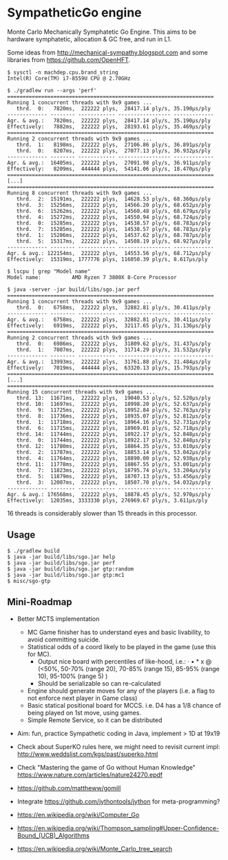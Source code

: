 # SympatheticGo engine

Monte Carlo Mechanically Symphatetic Go Engine.
This aims to be hardware symphatetic, allocation & GC free, and run in L1.

Some ideas from http://mechanical-sympathy.blogspot.com and some libraries from https://github.com/OpenHFT.

```
$ sysctl -n machdep.cpu.brand_string
Intel(R) Core(TM) i7-8559U CPU @ 2.70GHz

$ ./gradlew run --args 'perf'
===================================================================
Running 1 concurrent threads with 9x9 games ...
   thrd.  0:   7820ms,  222222 plys,  28417.14 ply/s, 35.190μs/ply
------------- -------- ------------ ----------------- -------------
Agr. & avg.:   7820ms,  222222 plys,  28417.14 ply/s, 35.190μs/ply
Effectively:   7882ms,  222222 plys,  28193.61 ply/s, 35.469μs/ply
===================================================================
Running 2 concurrent threads with 9x9 games ...
   thrd.  1:   8198ms,  222222 plys,  27106.86 ply/s, 36.891μs/ply
   thrd.  0:   8207ms,  222222 plys,  27077.13 ply/s, 36.932μs/ply
------------- -------- ------------ ----------------- -------------
Agr. & avg.:  16405ms,  222222 plys,  27091.98 ply/s, 36.911μs/ply
Effectively:   8209ms,  444444 plys,  54141.06 ply/s, 18.470μs/ply
===================================================================
[...]
===================================================================
Running 8 concurrent threads with 9x9 games ...
   thrd.  2:  15191ms,  222222 plys,  14628.53 ply/s, 68.360μs/ply
   thrd.  3:  15256ms,  222222 plys,  14566.20 ply/s, 68.652μs/ply
   thrd.  6:  15262ms,  222222 plys,  14560.48 ply/s, 68.679μs/ply
   thrd.  4:  15272ms,  222222 plys,  14550.94 ply/s, 68.724μs/ply
   thrd.  0:  15285ms,  222222 plys,  14538.57 ply/s, 68.783μs/ply
   thrd.  7:  15285ms,  222222 plys,  14538.57 ply/s, 68.783μs/ply
   thrd.  1:  15286ms,  222222 plys,  14537.62 ply/s, 68.787μs/ply
   thrd.  5:  15317ms,  222222 plys,  14508.19 ply/s, 68.927μs/ply
------------- -------- ------------ ----------------- -------------
Agr. & avg.: 122154ms,  222222 plys,  14553.56 ply/s, 68.712μs/ply
Effectively:  15319ms, 1777776 plys, 116050.39 ply/s, 8.617μs/ply
```

```
$ lscpu | grep "Model name"
Model name:          AMD Ryzen 7 3800X 8-Core Processor

$ java -server -jar build/libs/sgo.jar perf
===================================================================
Running 1 concurrent threads with 9x9 games ...
   thrd.  0:   6758ms,  222222 plys,  32882.81 ply/s, 30.411μs/ply
------------- -------- ------------ ----------------- -------------
Agr. & avg.:   6758ms,  222222 plys,  32882.81 ply/s, 30.411μs/ply
Effectively:   6919ms,  222222 plys,  32117.65 ply/s, 31.136μs/ply
===================================================================
Running 2 concurrent threads with 9x9 games ...
   thrd.  0:   6986ms,  222222 plys,  31809.62 ply/s, 31.437μs/ply
   thrd.  1:   7007ms,  222222 plys,  31714.29 ply/s, 31.532μs/ply
------------- -------- ------------ ----------------- -------------
Agr. & avg.:  13993ms,  222222 plys,  31761.88 ply/s, 31.484μs/ply
Effectively:   7019ms,  444444 plys,  63320.13 ply/s, 15.793μs/ply
===================================================================
[...]
===================================================================
Running 15 concurrent threads with 9x9 games ...
   thrd. 13:  11671ms,  222222 plys,  19040.53 ply/s, 52.520μs/ply
   thrd. 10:  11697ms,  222222 plys,  18998.20 ply/s, 52.637μs/ply
   thrd.  9:  11725ms,  222222 plys,  18952.84 ply/s, 52.763μs/ply
   thrd.  8:  11736ms,  222222 plys,  18935.07 ply/s, 52.812μs/ply
   thrd.  1:  11718ms,  222222 plys,  18964.16 ply/s, 52.731μs/ply
   thrd.  6:  11715ms,  222222 plys,  18969.01 ply/s, 52.718μs/ply
   thrd. 14:  11744ms,  222222 plys,  18922.17 ply/s, 52.848μs/ply
   thrd.  0:  11744ms,  222222 plys,  18922.17 ply/s, 52.848μs/ply
   thrd. 12:  11780ms,  222222 plys,  18864.35 ply/s, 53.010μs/ply
   thrd.  2:  11787ms,  222222 plys,  18853.14 ply/s, 53.042μs/ply
   thrd.  4:  11764ms,  222222 plys,  18890.00 ply/s, 52.938μs/ply
   thrd. 11:  11778ms,  222222 plys,  18867.55 ply/s, 53.001μs/ply
   thrd.  7:  11823ms,  222222 plys,  18795.74 ply/s, 53.204μs/ply
   thrd.  5:  11879ms,  222222 plys,  18707.13 ply/s, 53.456μs/ply
   thrd.  3:  12007ms,  222222 plys,  18507.70 ply/s, 54.032μs/ply
------------- -------- ------------ ----------------- -------------
Agr. & avg.: 176568ms,  222222 plys,  18878.45 ply/s, 52.970μs/ply
Effectively:  12035ms, 3333330 plys, 276969.67 ply/s, 3.611μs/ply
```

16 threads is considerably slower than 15 threads in this processor.

## Usage

```
$ ./gradlew build 
$ java -jar build/libs/sgo.jar help
$ java -jar build/libs/sgo.jar perf
$ java -jar build/libs/sgo.jar gtp:random
$ java -jar build/libs/sgo.jar gtp:mc1
$ misc/sgo-gtp
```


## Mini-Roadmap 

- Better MCTS implementation
  - MC Game finisher has to understand eyes and basic livability, to avoid committing suicide.
  - Statistical odds of a coord likely to be played in the game (use this for MC).
    - Output nice board with percentiles of like-hood, 
      i.e.: · • * x @  (<50%, 50-70% (range 20), 70-85% (range 15), 85-95% (range 10), 95-100% (range 5) )
    - Should be serializable so can re-calculated
  - Engine should generate moves for any of the players (i.e. a flag to not enforce next player in Game class)
  - Basic statical positional board for MCCS. i.e. D4 has a 1/8 chance of being played on 1st move, using games.
  - Simple Remote Service, so it can be distributed

- Aim: fun, practice Sympathetic coding in Java, implement > 1D at 19x19 

- Check about SuperKO rules here, we might need to revisit current impl: http://www.weddslist.com/kgs/past/superko.html
- Check "Mastering the game of Go without Human Knowledge" https://www.nature.com/articles/nature24270.epdf
- https://github.com/mattheww/gomill
- Integrate https://github.com/jythontools/jython for meta-programming?
- https://en.wikipedia.org/wiki/Computer_Go
- https://en.wikipedia.org/wiki/Thompson_sampling#Upper-Confidence-Bound_(UCB)_Algorithms
- https://en.wikipedia.org/wiki/Monte_Carlo_tree_search

